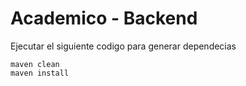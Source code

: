 # Academico - Backend

Ejecutar el siguiente codigo para generar dependecias

```
maven clean
maven install

 

